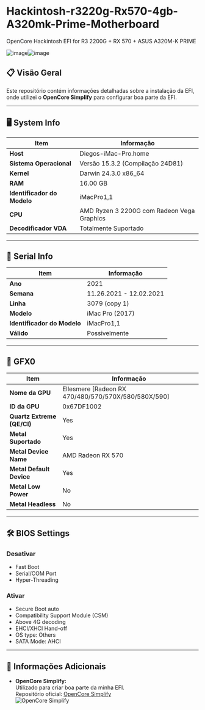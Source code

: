 # Hackintosh-r3220g-Rx570-4gb-A320mk-Prime-Motherboard
OpenCore Hackintosh EFI for R3 2200G + RX 570 + ASUS A320M-K PRIME


![image](https://github.com/user-attachments/assets/eb5f70f0-c1c6-4bc0-9734-b944a4dd8096)![image](https://github.com/user-attachments/assets/b176f0dc-a8c6-4062-a141-df805f252f13)


## 📋 Visão Geral

Este repositório contém informações detalhadas sobre a instalação da EFI, onde utilizei o **OpenCore Simplify** para configurar boa parte da EFI. 

---

## 🖥️ System Info

| **Item**                   | **Informação**                                    |
|----------------------------|---------------------------------------------------|
| **Host**                   | Diegos-iMac-Pro.home                              |
| **Sistema Operacional**    | Versão 15.3.2 (Compilação 24D81)                  |
| **Kernel**                 | Darwin 24.3.0 x86_64                              |
| **RAM**                    | 16.00 GB                                          |
| **Identificador do Modelo**| iMacPro1,1                                        |
| **CPU**                    | AMD Ryzen 3 2200G com Radeon Vega Graphics        |
**Decodificador VDA** | Totalmente Suportado

---

## 📇 Serial Info

| **Item**                   | **Informação**                                    |
|----------------------------|---------------------------------------------------|
| **Ano**                    | 2021                                              |
| **Semana**                 | 11.26.2021 - 12.02.2021                           |
| **Linha**                  | 3079 (copy 1)                                     |
| **Modelo**                 | iMac Pro (2017)                                   |
| **Identificador do Modelo**| iMacPro1,1                                        |
| **Válido**                 | Possivelmente                                     |

---

## 🎨 GFX0

| **Item**                   | **Informação**                                    |
|----------------------------|---------------------------------------------------|
| **Nome da GPU**            | Ellesmere [Radeon RX 470/480/570/570X/580/580X/590] |
| **ID da GPU**              | 0x67DF1002                                        |
| **Quartz Extreme (QE/CI)** | Yes                                               |
| **Metal Suportado**        | Yes                                               |
| **Metal Device Name**      | AMD Radeon RX 570                                 |
| **Metal Default Device**   | Yes                                               |
| **Metal Low Power**        | No                                                |
| **Metal Headless**         | No                                                |

---
## 🛠️ BIOS Settings

### Desativar
- Fast Boot
- Serial/COM Port
- Hyper-Threading

### Ativar
- Secure Boot auto
- Compatibility Support Module (CSM)
- Above 4G decoding
- EHCI/XHCI Hand-off
- OS type: Others
- SATA Mode: AHCI
---
## 🔧 Informações Adicionais

- **OpenCore Simplify:**  
  Utilizado para criar boa parte da minha EFI.  
  Repositório oficial: [OpenCore Simplify](https://github.com/OpenCore-Simplify/OpenCore-Simplify)  
  ![OpenCore Simplify](https://img.shields.io/badge/OpenCore-Simplify-blue?style=flat-square)


